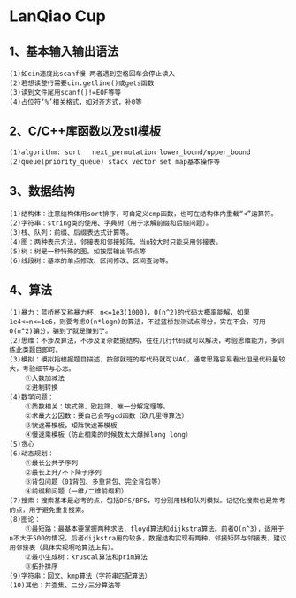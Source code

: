 # LanQiao Cup

## 1、基本输入输出语法

    (1)如cin速度比scanf慢 两者遇到空格回车会停止读入  
    (2)若想读整行需要cin.getline()或gets函数  
    (3)读到文件尾用scanf()!=EOF等等  
    (4)占位符‘%’相关格式，如对齐方式，补0等  

## 2、C/C++库函数以及stl模板

    (1)algorithm: sort   next_permutation lower_bound/upper_bound
	(2)queue(priority_queue) stack vector set map基本操作等

## 3、数据结构

	(1)结构体：注意结构体用sort排序，可自定义cmp函数，也可在结构体内重载“<”运算符。
	(2)字符串：string类的使用、字典树（用于求解前缀和后缀问题）。
	(3)栈、队列：前缀、后缀表达式计算等。
	(4)图：两种表示方法，邻接表和邻接矩阵，当n较大时只能采用邻接表。
	(5)树：树是一种特殊的图。如按层输出节点等
	(6)线段树：基本的单点修改、区间修改、区间查询等。

## 4、算法

	(1)暴力：蓝桥杯又称暴力杯，n<=1e3(1000)，O(n^2)的代码大概率能解，如果1e4<=n<=1e6，则要考虑O(n*logn)的算法，不过蓝桥按测试点得分，实在不会，可用O(n^2)骗分，骗到了就是赚到了。
	(2)思维：不涉及算法，不涉及复杂数据结构，往往几行代码就可以解决，考验思维能力，多训练此类题目即可。
	(3)模拟：模拟指根据题目描述，按部就班的写代码就可以AC，通常思路容易看出但是代码量较大，考验细节与心态。
		①大数加减法
		②进制转换
	(4)数学问题：
		①质数相关：埃式筛、欧拉筛、唯一分解定理等。
		②求最大公因数：要自己会写gcd函数（欧几里得算法）
		③快速幂模板，矩阵快速幂模板
		④慢速乘模板（防止相乘的时候数太大爆掉long long）
	(5)贪心
	(6)动态规划：
		①最长公共子序列
		②最长上升/不下降子序列
		③背包问题（01背包、多重背包、完全背包等）
		④前缀和问题（一维/二维前缀和）
	(7)搜索：搜索基本是必考的点，包括DFS/BFS，可分别用栈和队列模拟。记忆化搜索也是常考的点，用于避免重复搜索。
	(8)图论：
		①最短路：最基本要掌握两种求法，floyd算法和dijkstra算法。前者O(n^3)，适用于n不大于500的情况。后者dijkstra用的较多，数据结构实现有两种，邻接矩阵与邻接表，建议用邻接表（具体实现啊哈算法上有）。
		②最小生成树：kruscal算法和prim算法
		③拓扑排序
	(9)字符串：回文、kmp算法（字符串匹配算法）
	(10)其他：并查集、二分/三分算法等
